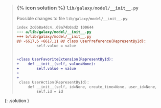 
> ### {% icon solution %} ``lib/galaxy/model/__init__.py``
> 
> Possible changes to file ``lib/galaxy/model/__init__.py``:
> 
> ```diff
> index 2c0b8a4dc4..69a74b0ad2 100644
> --- a/lib/galaxy/model/__init__.py
> +++ b/lib/galaxy/model/__init__.py
> @@ -6617,6 +6617,11 @@ class UserPreference(RepresentById):
>          self.value = value
>  
>  
> +class UserFavoriteExtension(RepresentById):
> +    def __init__(self, value=None):
> +        self.value = value
> +
> +
>  class UserAction(RepresentById):
>      def __init__(self, id=None, create_time=None, user_id=None, session_id=None, action=None, params=None, context=None):
>          self.id = id
> ```
{: .solution }

